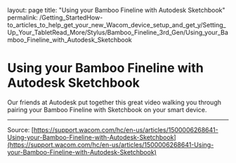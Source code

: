 layout: page
title: "Using your Bamboo Fineline with Autodesk Sketchbook"
permalink: /Getting_StartedHow-to_articles_to_help_get_your_new_Wacom_device_setup_and_get_y/Setting_Up_Your_TabletRead_More/Stylus/Bamboo_Fineline_3rd_Gen/Using_your_Bamboo_Fineline_with_Autodesk_Sketchbook

# Using your Bamboo Fineline with Autodesk Sketchbook

Our friends at Autodesk put together this great video walking you through pairing your Bamboo Fineline with Sketchbook on your smart device.

---
Source: [https://support.wacom.com/hc/en-us/articles/1500006268641-Using-your-Bamboo-Fineline-with-Autodesk-Sketchbook](https://support.wacom.com/hc/en-us/articles/1500006268641-Using-your-Bamboo-Fineline-with-Autodesk-Sketchbook)
